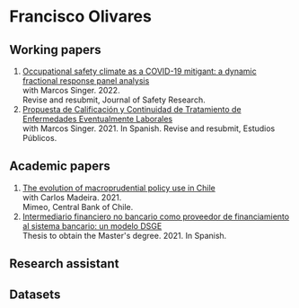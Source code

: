 # Francisco Olivares

## Working papers
1. [Occupational safety climate as a COVID-19 mitigant: a dynamic fractional response panel analysis](https://fco-olivares.github.io/wp/sc_covid.pdf)  
with Marcos Singer. 2022.  
Revise and resubmit, Journal of Safety Research.
2. [Propuesta de Calificación y Continuidad de Tratamiento de Enfermedades Eventualmente Laborales](https://fco-olivares.github.io/wp/cct_eel.pdf)  
with Marcos Singer. 2021. In Spanish.
Revise and resubmit, Estudios Públicos.

## Academic papers
1. [The evolution of macroprudential policy use in Chile](https://fco-olivares.github.io/ap/mp_chile.pdf)  
with Carlos Madeira. 2021.  
Mimeo, Central Bank of Chile.
2. [Intermediario financiero no bancario como proveedor de financiamiento al sistema bancario: un modelo DSGE](https://fco-olivares.github.io/ap/nbfi_dsge.pdf)  
Thesis to obtain the Master's degree. 2021. In Spanish.  

## Research assistant



## Datasets
